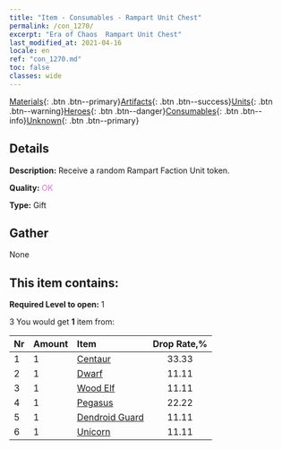 ```yaml
---
title: "Item - Consumables - Rampart Unit Chest"
permalink: /con_1270/
excerpt: "Era of Chaos  Rampart Unit Chest"
last_modified_at: 2021-04-16
locale: en
ref: "con_1270.md"
toc: false
classes: wide
---
```

 [Materials](/Items/){: .btn .btn--primary}[Artifacts](/Items/Artifacts/){: .btn .btn--success}[Units](/Items/Units/){: .btn .btn--warning}[Heroes](/Items/Heroes/){: .btn .btn--danger}[Consumables](/Items/Consumables/){: .btn .btn--info}[Unknown](/Items/Unknown/){: .btn .btn--primary}

## Details
 **Description:** Receive a random Rampart Faction Unit token.

 **Quality:** <span style="color: #DA70D6">OK</span>

 **Type:** Gift

## Gather

  None

## This item contains:

 **Required Level to open:** 1

 3 You would get **1** item  from:

  | Nr | Amount |     Item    | Drop Rate,% |
  |:---|:-------|:------------|:---------:|
  | 1 | 1 | [Centaur](/Items/unt_199/) | 33.33 | 
  | 2 | 1 | [Dwarf](/Items/unt_200/) | 11.11 | 
  | 3 | 1 | [Wood Elf](/Items/unt_201/) | 11.11 | 
  | 4 | 1 | [Pegasus](/Items/unt_202/) | 22.22 | 
  | 5 | 1 | [Dendroid Guard](/Items/unt_203/) | 11.11 | 
  | 6 | 1 | [Unicorn](/Items/unt_204/) | 11.11 | 
